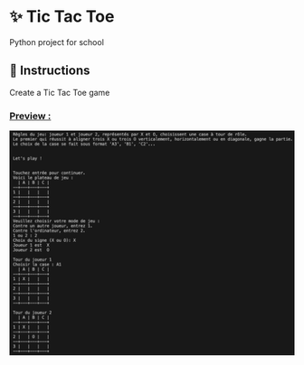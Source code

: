  # ✨ Tic Tac Toe
 Python project for school 


 ## 📝 Instructions
Create a Tic Tac Toe game


### <u>Preview :</u>
![Terminal screenshot](./preview.png)
